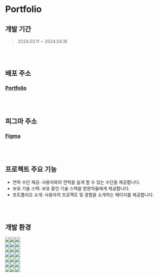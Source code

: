 # Portfolio

## 개발 기간

> 2024.03.11 ~ 2024.04.16

<br/>
<br/>

## 배포 주소

### <a href='https://jeongyun-portfolio.vercel.app' target="_blank" rel="noopener noreferrer">Portfolio</a>

<br/>
<br/>

## 피그마 주소

### <a href='https://www.figma.com/file/2t4GZ6VGKHrSZS1foUqwrz/Untitled?type=design&node-id=0%3A1&mode=design&t=LB4OG076zuX2xjL7-1' target="_blank" rel="noopener noreferrer">Figma</a>

<br/>
<br/>

## 프로젝트 주요 기능

- 연락 수단 제공: 사용자와의 연락을 쉽게 할 수 있는 수단을 제공합니다.
- 보유 기술 스택: 보유 중인 기술 스택을 방문자들에게 제공합니다.
- 포트폴리오 소개: 사용자의 프로젝트 및 경험을 소개하는 페이지를 제공합니다.

<br/>
<br/>

## 개발 환경

<img src="https://img.shields.io/badge/Language-%23121011?style=for-the-badge"><img src="https://img.shields.io/badge/typescript-3178C6?style=for-the-badge&logo=typescript&logoColor=white"><img src="https://img.shields.io/badge/5-515151?style=for-the-badge">
<br/>
<img src="https://img.shields.io/badge/Framework-%23121011?style=for-the-badge"><img src="https://img.shields.io/badge/nextdotjs-29334C?style=for-the-badge&logo=nextdotjs&logoColor=white"><img src="https://img.shields.io/badge/14.1.3-515151?style=for-the-badge">
<br/>
<img src="https://img.shields.io/badge/CSS-%23121011?style=for-the-badge"><img src="https://img.shields.io/badge/tailwindcss-06B6D4?style=for-the-badge&logo=tailwindcss&logoColor=white"><img src="https://img.shields.io/badge/3.4.1-515151?style=for-the-badge">
<br/>
<img src="https://img.shields.io/badge/Library-%23121011?style=for-the-badge"><img src="https://img.shields.io/badge/-framer%20motion-FF4154?style=for-the-badge&logo=framer%20motion&logoColor=white"><img src="https://img.shields.io/badge/11.0.24-515151?style=for-the-badge">
<br/>
<img src="https://img.shields.io/badge/Library-%23121011?style=for-the-badge"><img src="https://img.shields.io/badge/zustand-5A29E4?style=for-the-badge&logo=zustand&logoColor=white"><img src="https://img.shields.io/badge/4.5.2-515151?style=for-the-badge">
<br/>
<img src="https://img.shields.io/badge/Library-%23121011?style=for-the-badge"><img src="https://img.shields.io/badge/emailjs-%23593d88.svg?style=for-the-badge&logo=emailjs&logoColor=white"><img src="https://img.shields.io/badge/4.3.3-515151?style=for-the-badge">
<br/>
<img src="https://img.shields.io/badge/Library-%23121011?style=for-the-badge"><img src="https://img.shields.io/badge/React%20Hook%20Form-%23EC5990.svg?style=for-the-badge&logo=reacthookform&logoColor=white"><img src="https://img.shields.io/badge/7.51.2-515151?style=for-the-badge">
